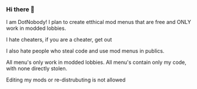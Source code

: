 ### Hi there 👋

I am DotNobody! I plan to create etthical mod menus that are free and ONLY work in modded lobbies.

I hate cheaters, if you are a cheater, get out

I also hate people who steal code and use mod menus in publics.

All menu's only work in modded lobbies. All menu's contain only my code, with none directly stolen.

Editing my mods or re-distrubuting is not allowed

